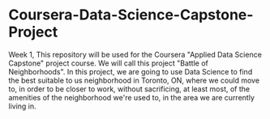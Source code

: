 # Coursera-Data-Science-Capstone-Project
Week 1, This repository will be used for the Coursera "Applied Data Science Capstone" project course. We will call this project "Battle of Neighborhoods".  In this project, we are going to use Data Science to find the best suitable to us neighborhood in Toronto, ON, where we could move to, in order to be closer to work, without sacrificing, at least most, of the amenities of the neighborhood we're used to, in the area we are currently living in.
